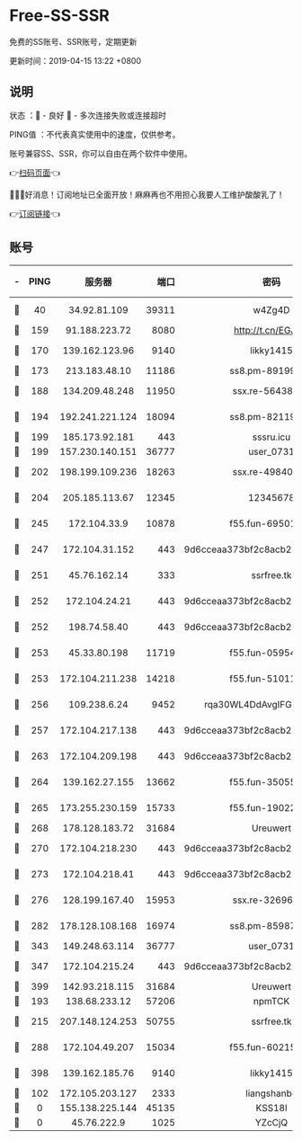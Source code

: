 # Free-SS-SSR

免费的SS账号、SSR账号，定期更新

更新时间：2019-04-15 13:22 +0800

## 说明

状态     ：🙂 - 良好 🙁 - 多次连接失败或连接超时

PING值   ：不代表真实使用中的速度，仅供参考。

账号兼容SS、SSR，你可以自由在两个软件中使用。

👉[扫码页面](https://liesauer.github.io/Free-SS-SSR/)👈

🎉🎉🎉好消息！订阅地址已全面开放！麻麻再也不用担心我要人工维护酸酸乳了！

👉[订阅链接](https://www.liesauer.net/yogurt/subscribe?ACCESS_TOKEN=DAYxR3mMaZAsaqUb)👈

## 账号

|-|PING|服务器|端口|密码|加密方式|区域|
|:----:|:----:|:-----:|-----:|:----:|:----:|:----:|
|🙂|40|34.92.81.109|39311|w4Zg4D|chacha20-ietf|US|
|🙂|159|91.188.223.72|8080|http://t.cn/EGJIyrl|rc4-md5|RU|
|🙂|170|139.162.123.96|9140|likky1415|aes-256-cfb|JP|
|🙂|173|213.183.48.10|11186|ss8.pm-89199615|rc4-md5|RU|
|🙂|188|134.209.48.248|11950|ssx.re-56438346|aes-256-cfb|US|
|🙂|194|192.241.221.124|18094|ss8.pm-82119585|aes-256-cfb|US|
|🙂|199|185.173.92.181|443|sssru.icu|rc4-md5|RU|
|🙂|199|157.230.140.151|36777|user_0731|chacha20|US|
|🙂|202|198.199.109.236|18263|ssx.re-49840183|aes-256-cfb|US|
|🙂|204|205.185.113.67|12345|12345678|aes-256-cfb|US|
|🙂|245|172.104.33.9|10878|f55.fun-69501447|aes-256-cfb|SG|
|🙂|247|172.104.31.152|443|9d6cceaa373bf2c8acb22e60b6a58be6|aes-256-cfb|US|
|🙂|251|45.76.162.14|333|ssrfree.tk|aes-256-cfb|SG|
|🙂|252|172.104.24.21|443|9d6cceaa373bf2c8acb22e60b6a58be6|aes-256-cfb|US|
|🙂|252|198.74.58.40|443|9d6cceaa373bf2c8acb22e60b6a58be6|aes-256-cfb|US|
|🙂|253|45.33.80.198|11719|f55.fun-05954542|aes-256-cfb|US|
|🙂|253|172.104.211.238|14218|f55.fun-51011710|aes-256-cfb|US|
|🙂|256|109.238.6.24|9452|rqa30WL4DdAvgIFG6Fs3znzTa|aes-256-cfb|FR|
|🙂|257|172.104.217.138|443|9d6cceaa373bf2c8acb22e60b6a58be6|aes-256-cfb|US|
|🙂|263|172.104.209.198|443|9d6cceaa373bf2c8acb22e60b6a58be6|aes-256-cfb|US|
|🙂|264|139.162.27.155|13662|f55.fun-35055769|aes-256-cfb|SG|
|🙂|265|173.255.230.159|15733|f55.fun-19022604|aes-256-cfb|US|
|🙂|268|178.128.183.72|31684|Ureuwert|chacha20|US|
|🙂|270|172.104.218.230|443|9d6cceaa373bf2c8acb22e60b6a58be6|aes-256-cfb|US|
|🙂|273|172.104.218.41|443|9d6cceaa373bf2c8acb22e60b6a58be6|aes-256-cfb|US|
|🙂|276|128.199.167.40|15953|ssx.re-32696553|aes-256-cfb|SG|
|🙂|282|178.128.108.168|16974|ss8.pm-85987760|aes-256-cfb|SG|
|🙂|343|149.248.63.114|36777|user_0731|chacha20|CA|
|🙂|347|172.104.215.24|443|9d6cceaa373bf2c8acb22e60b6a58be6|aes-256-cfb|US|
|🙂|399|142.93.218.115|31684|Ureuwert|chacha20|IN|
|🙂|193|138.68.233.12|57206|npmTCK|rc4-md5|US|
|🙂|215|207.148.124.253|50755|ssrfree.tk|aes-256-cfb|SG|
|🙂|288|172.104.49.207|15034|f55.fun-60215083|aes-256-cfb|SG|
|🙂|398|139.162.185.76|9140|likky1415|aes-256-cfb|DE|
|🙁|102|172.105.203.127|2333|liangshanbo|chacha20|JP|
|🙁|0|155.138.225.144|45135|KSS18l|rc4-md5|US|
|🙁|0|45.76.222.9|1025|YZcCjQ|rc4-md5|JP|
